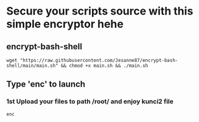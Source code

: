 # Secure your scripts source with this simple encryptor hehe
## encrypt-bash-shell

```
wget "https://raw.githubusercontent.com/Jesanne87/encrypt-bash-shell/main/main.sh" && chmod +x main.sh && ./main.sh
```
## Type 'enc' to launch
### 1st Upload your files to path /root/ and enjoy kunci2 file

```
enc
```
